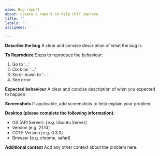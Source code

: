 ```yaml
---
name: Bug report
about: Create a report to help COTF improve
title: ''
labels: ''
assignees: ''

---
```


**Describe the bug**
A clear and concise description of what the bug is.

**To Reproduce**
Steps to reproduce the behaviour:
1. Go to '...'
2. Click on '....'
3. Scroll down to '....'
4. See error

**Expected behaviour**
A clear and concise description of what you expected to happen.

**Screenshots**
If applicable, add screenshots to help explain your problem.

**Desktop (please complete the following information):**
 - OS (API Server): [e.g. Ubuntu Server]
 - Version [e.g. 21.10]
- COTF Version [e.g. 0.3.0]
 - Browser [e.g. chrome, safari]

**Additional context**
Add any other context about the problem here.
